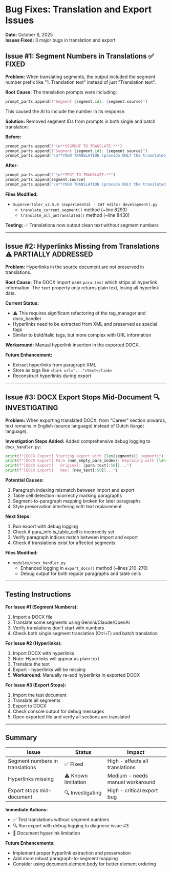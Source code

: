 # Bug Fixes: Translation and Export Issues

**Date:** October 6, 2025  
**Issues Fixed:** 3 major bugs in translation and export

## Issue #1: Segment Numbers in Translations ✅ FIXED

**Problem:**
When translating segments, the output included the segment number prefix like "1. Translation text" instead of just "Translation text".

**Root Cause:**
The translation prompts were including:
```python
prompt_parts.append(f"Segment {segment.id}: {segment.source}")
```

This caused the AI to include the number in its response.

**Solution:**
Removed segment IDs from prompts in both single and batch translation:

**Before:**
```python
prompt_parts.append(f"\n**SEGMENT TO TRANSLATE:**")
prompt_parts.append(f"Segment {segment.id}: {segment.source}")
prompt_parts.append("\n**YOUR TRANSLATION (provide ONLY the translated text):**")
```

**After:**
```python
prompt_parts.append(f"\n**TEXT TO TRANSLATE:**")
prompt_parts.append(segment.source)
prompt_parts.append("\n**YOUR TRANSLATION (provide ONLY the translated text, no numbering):**")
```

**Files Modified:**
- `Supervertaler_v2.5.0 (experimental - CAT editor development).py`
  - `translate_current_segment()` method (~line 8293)
  - `translate_all_untranslated()` method (~line 8430)

**Testing:**
✅ Translations now output clean text without segment numbers

---

## Issue #2: Hyperlinks Missing from Translations ⚠️ PARTIALLY ADDRESSED

**Problem:**
Hyperlinks in the source document are not preserved in translations.

**Root Cause:**
The DOCX import uses `para.text` which strips all hyperlink information. The `text` property only returns plain text, losing all hyperlink data.

**Current Status:**
- ⚠️ This requires significant refactoring of the tag_manager and docx_handler
- Hyperlinks need to be extracted from XML and preserved as special tags
- Similar to bold/italic tags, but more complex with URL information

**Workaround:**
Manual hyperlink insertion in the exported DOCX.

**Future Enhancement:**
- Extract hyperlinks from paragraph XML
- Store as tags like `<link url="...">text</link>`
- Reconstruct hyperlinks during export

---

## Issue #3: DOCX Export Stops Mid-Document 🔍 INVESTIGATING

**Problem:**
When exporting translated DOCX, from "Career" section onwards, text remains in English (source language) instead of Dutch (target language).

**Investigation Steps Added:**
Added comprehensive debug logging to `docx_handler.py`:

```python
print(f"[DOCX Export] Starting export with {len(segments)} segments")
print(f"[DOCX Export] Para {non_empty_para_index}: Replacing with {len(translations)} segment(s)")
print(f"[DOCX Export]   Original: {para.text[:50]}...")
print(f"[DOCX Export]   New: {new_text[:50]}...")
```

**Potential Causes:**
1. Paragraph indexing mismatch between import and export
2. Table cell detection incorrectly marking paragraphs
3. Segment-to-paragraph mapping broken for later paragraphs
4. Style preservation interfering with text replacement

**Next Steps:**
1. Run export with debug logging
2. Check if para_info.is_table_cell is incorrectly set
3. Verify paragraph indices match between import and export
4. Check if translations exist for affected segments

**Files Modified:**
- `modules/docx_handler.py`
  - Enhanced logging in `export_docx()` method (~lines 210-270)
  - Debug output for both regular paragraphs and table cells

---

## Testing Instructions

**For Issue #1 (Segment Numbers):**
1. Import a DOCX file
2. Translate some segments using Gemini/Claude/OpenAI
3. Verify translations don't start with numbers
4. Check both single segment translation (Ctrl+T) and batch translation

**For Issue #2 (Hyperlinks):**
1. Import DOCX with hyperlinks
2. Note: Hyperlinks will appear as plain text
3. Translate the text
4. Export - hyperlinks will be missing
5. **Workaround**: Manually re-add hyperlinks in exported DOCX

**For Issue #3 (Export Stops):**
1. Import the test document
2. Translate all segments
3. Export to DOCX
4. Check console output for debug messages
5. Open exported file and verify all sections are translated

---

## Summary

| Issue | Status | Impact |
|-------|--------|--------|
| Segment numbers in translations | ✅ Fixed | High - affects all translations |
| Hyperlinks missing | ⚠️ Known limitation | Medium - needs manual workaround |
| Export stops mid-document | 🔍 Investigating | High - critical export bug |

**Immediate Actions:**
- ✅ Test translations without segment numbers
- 🔍 Run export with debug logging to diagnose issue #3
- 📝 Document hyperlink limitation

**Future Enhancements:**
- Implement proper hyperlink extraction and preservation
- Add more robust paragraph-to-segment mapping
- Consider using document.element.body for better element ordering
